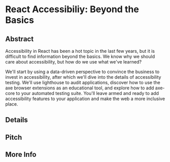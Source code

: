 # React Accessibiliy: Beyond the Basics

## Abstract

Accessibility in React has been a hot topic in the last few years, but it is difficult to find information beyond the basics. We know why we should care about accessibility, but how do we use what we've learned?

We'll start by using a data-driven perspective to convince the business to invest in accessibility, after which we'll dive into the details of accessibility testing. We'll use lighthouse to audit applications, discover how to use the axe browser extensions as an educational tool, and explore how to add axe-core to your automated testing suite. You'll leave armed and ready to add accessibility features to your application and make the web a more inclusive place.

## Details

## Pitch

## More Info

